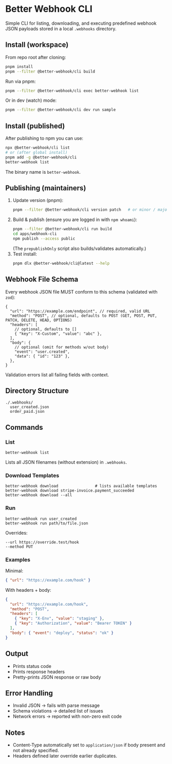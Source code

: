 # Better Webhook CLI

Simple CLI for listing, downloading, and executing predefined webhook JSON payloads stored in a local `.webhooks` directory.

## Install (workspace)

From repo root after cloning:

```bash
pnpm install
pnpm --filter @better-webhook/cli build
```

Run via pnpm:

```bash
pnpm --filter @better-webhook/cli exec better-webhook list
```

Or in dev (watch) mode:

```bash
pnpm --filter @better-webhook/cli dev run sample
```

## Install (published)

After publishing to npm you can use:

```bash
npx @better-webhook/cli list
# or (after global install)
pnpm add -g @better-webhook/cli
better-webhook list
```

The binary name is `better-webhook`.

## Publishing (maintainers)

1. Update version (pnpm):
   ```bash
   pnpm --filter @better-webhook/cli version patch   # or minor / major
   ```
2. Build & publish (ensure you are logged in with `npm whoami`):
   ```bash
   pnpm --filter @better-webhook/cli run build
   cd apps/webhook-cli
   npm publish --access public
   ```
   (The `prepublishOnly` script also builds/validates automatically.)
3. Test install:
   ```bash
   pnpm dlx @better-webhook/cli@latest --help
   ```

## Webhook File Schema

Every webhook JSON file MUST conform to this schema (validated with `zod`):

```jsonc
{
  "url": "https://example.com/endpoint", // required, valid URL
  "method": "POST", // optional, defaults to POST (GET, POST, PUT, PATCH, DELETE, HEAD, OPTIONS)
  "headers": [
    // optional, defaults to []
    { "key": "X-Custom", "value": "abc" },
  ],
  "body": {
    // optional (omit for methods w/out body)
    "event": "user.created",
    "data": { "id": "123" },
  },
}
```

Validation errors list all failing fields with context.

## Directory Structure

```
./.webhooks/
  user_created.json
  order_paid.json
```

## Commands

### List

```
better-webhook list
```

Lists all JSON filenames (without extension) in `.webhooks`.

### Download Templates

```
better-webhook download                # lists available templates
better-webhook download stripe-invoice.payment_succeeded
better-webhook download --all
```

### Run

```
better-webhook run user_created
better-webhook run path/to/file.json
```

Overrides:

```
--url https://override.test/hook
--method PUT
```

### Examples

Minimal:

```json
{ "url": "https://example.com/hook" }
```

With headers + body:

```json
{
  "url": "https://example.com/hook",
  "method": "POST",
  "headers": [
    { "key": "X-Env", "value": "staging" },
    { "key": "Authorization", "value": "Bearer TOKEN" }
  ],
  "body": { "event": "deploy", "status": "ok" }
}
```

## Output

- Prints status code
- Prints response headers
- Pretty-prints JSON response or raw body

## Error Handling

- Invalid JSON -> fails with parse message
- Schema violations -> detailed list of issues
- Network errors -> reported with non-zero exit code

## Notes

- Content-Type automatically set to `application/json` if body present and not already specified.
- Headers defined later override earlier duplicates.
